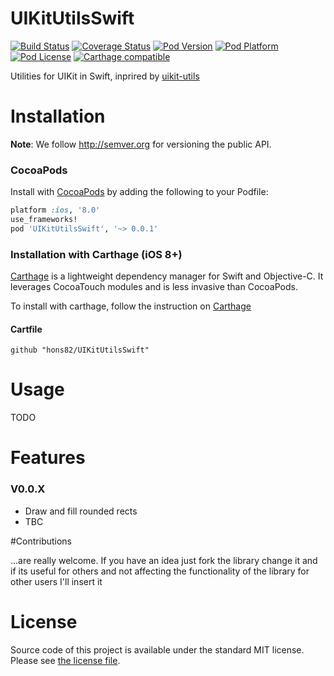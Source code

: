UIKitUtilsSwift
===

[![Build Status](https://travis-ci.org/hons82/UIKitUtilsSwift.png)](https://travis-ci.org/hons82/UIKitUtilsSwift)
[![Coverage Status](https://coveralls.io/repos/hons82/UIKitUtilsSwift/badge.svg)](https://coveralls.io/r/hons82/UIKitUtilsSwift)
[![Pod Version](http://img.shields.io/cocoapods/v/UIKitUtilsSwift.svg?style=flat)](http://cocoadocs.org/docsets/UIKitUtilsSwift/)
[![Pod Platform](http://img.shields.io/cocoapods/p/UIKitUtilsSwift.svg?style=flat)](http://cocoadocs.org/docsets/UIKitUtilsSwift/)
[![Pod License](http://img.shields.io/cocoapods/l/UIKitUtilsSwift.svg?style=flat)](http://opensource.org/licenses/MIT)
[![Carthage compatible](https://img.shields.io/badge/Carthage-compatible-4BC51D.svg?style=flat)](https://github.com/hons82/UIKitUtilsSwift)

Utilities for UIKit in Swift, inprired by [uikit-utils](https://github.com/mruegenberg/uikit-utils)

# Installation

**Note**: We follow http://semver.org for versioning the public API.

### CocoaPods

Install with [CocoaPods](http://cocoapods.org) by adding the following to your Podfile:

``` ruby
platform :ios, '8.0'
use_frameworks!
pod 'UIKitUtilsSwift', '~> 0.0.1'
```

### Installation with Carthage (iOS 8+)

[Carthage](https://github.com/Carthage/Carthage) is a lightweight dependency manager for Swift and Objective-C. It leverages CocoaTouch modules and is less invasive than CocoaPods.

To install with carthage, follow the instruction on [Carthage](https://github.com/Carthage/Carthage)

#### Cartfile
```
github "hons82/UIKitUtilsSwift"
```

# Usage

TODO

# Features

### V0.0.X

- Draw and fill rounded rects
- TBC

#Contributions

...are really welcome. If you have an idea just fork the library change it and if its useful for others and not affecting the functionality of the library for other users I'll insert it

# License

Source code of this project is available under the standard MIT license. Please see [the license file](LICENSE).